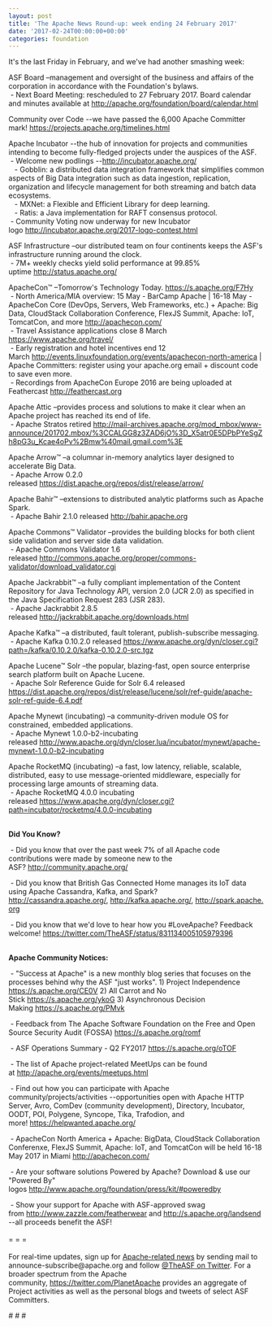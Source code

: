 ```yaml
---
layout: post
title: 'The Apache News Round-up: week ending 24 February 2017'
date: '2017-02-24T00:00:00+00:00'
categories: foundation
---
```

<p>It's the last Friday in February, and we've had another smashing week:</p> 
  <div> 
    <p>ASF Board –management and oversight of the business and affairs of the corporation in accordance with the Foundation's bylaws.<br />&nbsp;- Next Board Meeting: rescheduled to 27 February 2017. Board calendar and minutes available at&nbsp;<a href="http://apache.org/foundation/board/calendar.html">http://apache.org/foundation/board/calendar.html</a></p> 
    <p>Community over Code --we have passed the 6,000 Apache Committer mark! <a href="https://projects.apache.org/timelines.html">https://projects.apache.org/timelines.html</a></p> 
    <p>Apache Incubator --the hub of innovation for projects and communities intending to become fully-fledged projects under the auspices of the ASF.<br />&nbsp;- Welcome new podlings --<a href="http://incubator.apache.org/">http://incubator.apache.org/</a><br />&nbsp; &nbsp;- Gobblin:&nbsp;a distributed data integration framework that simplifies common aspects of Big Data integration such as data ingestion, replication, organization and lifecycle management for both streaming and batch data ecosystems.<br />&nbsp; &nbsp;- MXNet:<span class="Apple-tab-span" style="white-space: pre;"> </span>a Flexible and Efficient Library for deep learning.<br />&nbsp; &nbsp;- Ratis:&nbsp;a Java implementation for RAFT consensus protocol.<br />&nbsp;- Community Voting now underway for new Incubator logo&nbsp;<a href="http://incubator.apache.org/2017-logo-contest.html">http://incubator.apache.org/2017-logo-contest.html</a></p> 
    <p> </p> 
    <p>ASF Infrastructure –our distributed team on four continents keeps the ASF's infrastructure running around the clock.<br />&nbsp;- 7M+ weekly checks yield solid performance at 99.85% uptime&nbsp;<a href="http://status.apache.org/">http://status.apache.org/</a></p> 
  </div> 
  <div> 
    <p><a href="http://status.apache.org/"></a>ApacheCon™ –Tomorrow's Technology Today.&nbsp;<a href="https://s.apache.org/F7Hy">https://s.apache.org/F7Hy</a><br />&nbsp;- North America/MIA overview: 15 May - BarCamp Apache | 16-18 May - ApacheCon Core (DevOps, Servers, Web Frameworks, etc.) + Apache: Big Data, CloudStack Collaboration Conference, FlexJS Summit, Apache: IoT, TomcatCon, and more&nbsp;<a href="http://apachecon.com/">http://apachecon.com/</a><br />&nbsp;- Travel Assistance applications close 8 March <a href="https://www.apache.org/travel/">https://www.apache.org/travel/</a><br />&nbsp;- Early registration and hotel incentives end 12 March&nbsp;<a href="http://events.linuxfoundation.org/events/apachecon-north-america">http://events.linuxfoundation.org/events/apachecon-north-america</a>&nbsp;| Apache Committers: register using your apache.org email + discount code to save even more.<br />&nbsp;- Recordings from ApacheCon Europe 2016 are being uploaded at Feathercast&nbsp;<a href="http://feathercast.org/">http://feathercast.org</a></p> 
    <p>Apache Attic&nbsp;–provides process and solutions to make it clear when an Apache project has reached its end of life.<br />&nbsp;- Apache Stratos retired&nbsp;<a href="http://mail-archives.apache.org/mod_mbox/www-announce/201702.mbox/%3CCALGG8z3ZAD6jO%3D_X5atr0E5DPbPYeSgZh8pG3u_Kcae4oPv%2Bmw%40mail.gmail.com%3E">http://mail-archives.apache.org/mod_mbox/www-announce/201702.mbox/%3CCALGG8z3ZAD6jO%3D_X5atr0E5DPbPYeSgZh8pG3u_Kcae4oPv%2Bmw%40mail.gmail.com%3E</a></p> 
    <p>Apache Arrow™ –a columnar in-memory analytics layer designed to accelerate Big Data.<br />&nbsp;- Apache Arrow 0.2.0 released&nbsp;<a href="https://dist.apache.org/repos/dist/release/arrow/">https://dist.apache.org/repos/dist/release/arrow/</a></p> 
    <p>Apache Bahir™ –extensions to distributed analytic platforms such as Apache Spark.<br />&nbsp;- Apache Bahir 2.1.0 released&nbsp;<a href="http://bahir.apache.org">http://bahir.apache.org</a></p> 
    <p>Apache Commons™ Validator&nbsp;–provides the building blocks for both client side validation and server side data validation.<br />&nbsp;- Apache Commons Validator 1.6 released&nbsp;<a href="http://commons.apache.org/proper/commons-validator/download_validator.cgi">http://commons.apache.org/proper/commons-validator/download_validator.cgi</a></p> 
    <p>Apache Jackrabbit™ –a fully compliant implementation of the Content Repository for Java Technology API, version 2.0 (JCR 2.0) as specified in the Java Specification Request 283 (JSR 283).<br />&nbsp;- Apache Jackrabbit 2.8.5 released&nbsp;<a href="http://jackrabbit.apache.org/downloads.html">http://jackrabbit.apache.org/downloads.html</a></p> 
    <p>Apache Kafka™ –a distributed, fault tolerant, publish-subscribe messaging.<br />&nbsp;- Apache Kafka 0.10.2.0 released&nbsp;<a href="https://www.apache.org/dyn/closer.cgi?path=/kafka/0.10.2.0/kafka-0.10.2.0-src.tgz">https://www.apache.org/dyn/closer.cgi?path=/kafka/0.10.2.0/kafka-0.10.2.0-src.tgz</a></p> 
    <p>Apache Lucene™ Solr –the popular, blazing-fast, open source enterprise search platform built on Apache Lucene.<br />&nbsp;- Apache Solr Reference Guide for Solr 6.4 released <a href="https://dist.apache.org/repos/dist/release/lucene/solr/ref-guide/apache-solr-ref-guide-6.4.pdf">https://dist.apache.org/repos/dist/release/lucene/solr/ref-guide/apache-solr-ref-guide-6.4.pdf</a></p> 
    <p>Apache Mynewt (incubating) –a community-driven module OS for constrained, embedded applications.<br />&nbsp;- Apache Mynewt 1.0.0-b2-incubating released&nbsp;<a href="http://www.apache.org/dyn/closer.lua/incubator/mynewt/apache-mynewt-1.0.0-b2-incubating">http://www.apache.org/dyn/closer.lua/incubator/mynewt/apache-mynewt-1.0.0-b2-incubating</a></p> 
    <p>Apache RocketMQ (incubating) –a fast, low latency, reliable, scalable, distributed, easy to use message-oriented middleware, especially for processing large amounts of streaming data.<br />&nbsp;- Apache RocketMQ 4.0.0 incubating released&nbsp;<a href="https://www.apache.org/dyn/closer.cgi?path=incubator/rocketmq/4.0.0-incubating">https://www.apache.org/dyn/closer.cgi?path=incubator/rocketmq/4.0.0-incubating</a></p> 
    <p><strong><br />Did You Know?</strong></p> 
    <p><a href="http://qpid.apache.org/download.html"></a></p>&nbsp;- Did you know that over the past week 7% of all Apache code contributions were made by someone new to the ASF?&nbsp;<a href="http://community.apache.org/">http://community.apache.org/</a><br /> 
    <p>&nbsp;- Did you know that British Gas Connected Home manages its IoT data using Apache Cassandra, Kafka, and Spark? <a href="http://cassandra.apache.org/">http://cassandra.apache.org/</a>,&nbsp;<a href="http://kafka.apache.org/">http://kafka.apache.org/</a>,&nbsp;<a href="http://spark.apache.org">http://spark.apache.org</a></p> 
    <p>&nbsp;- Did you know that we'd love to hear how you #LoveApache? Feedback welcome!&nbsp;<a href="https://twitter.com/TheASF/status/831134005105979396">https://twitter.com/TheASF/status/831134005105979396</a></p> 
    <p><strong><br />Apache Community Notices:</strong></p> 
  </div> 
  <div> 
    <p>&nbsp;- &quot;Success at Apache&quot; is a new monthly blog series that focuses on the processes behind why the ASF &quot;just works&quot;. 1) Project Independence <a href="https://s.apache.org/CE0V">https://s.apache.org/CE0V</a>&nbsp;2) All Carrot and No Stick&nbsp;<a href="https://s.apache.org/ykoG">https://s.apache.org/ykoG</a>&nbsp;3)&nbsp;Asynchronous Decision Making&nbsp;<a href="https://s.apache.org/PMvk">https://s.apache.org/PMvk</a></p> 
    <p>&nbsp;- Feedback from The Apache Software Foundation on the Free and Open Source Security Audit (FOSSA) <a href="https://s.apache.org/romf">https://s.apache.org/romf</a></p> 
    <p>&nbsp;- ASF Operations Summary - Q2 FY2017 <a href="https://s.apache.org/oTOF">https://s.apache.org/oTOF</a></p> 
    <div> 
      <p>&nbsp;- The list of Apache project-related MeetUps can be found at&nbsp;<a href="http://apache.org/events/meetups.html">http://apache.org/events/meetups.html</a></p> 
      <p>&nbsp;- Find out how you can participate with Apache community/projects/activities --opportunities open with&nbsp;Apache HTTP Server,&nbsp;Avro, ComDev (community development), Directory, Incubator, OODT, POI, Polygene, Syncope, Tika, Trafodion, and more!&nbsp;<a href="https://helpwanted.apache.org/">https://helpwanted.apache.org/</a></p> 
    </div> 
    <p>&nbsp;- ApacheCon North America + Apache: BigData, CloudStack Collaboration Conferenxe, FlexJS Summit, Apache: IoT, and TomcatCon will be held 16-18 May 2017 in Miami <a href="http://apachecon.com/">http://apachecon.com/</a></p> 
    <p>&nbsp;- Are your software solutions Powered by Apache? Download &amp; use our &quot;Powered By&quot; logos&nbsp;<a href="http://www.apache.org/foundation/press/kit/#poweredby">http://www.apache.org/foundation/press/kit/#poweredby</a></p> 
    <div>&nbsp;- Show your support for Apache with ASF-approved swag from&nbsp;<a href="http://www.zazzle.com/featherwear">http://www.zazzle.com/featherwear</a> and&nbsp;<a href="http://s.apache.org/landsend">http://s.apache.org/landsend</a> --all proceeds benefit the ASF!&nbsp;</div> 
    <div><br /></div> 
    <div>= = =</div> 
    <div><br /></div> 
    <div>For real-time updates, sign up for <a href="http://apache.org/foundation/mailinglists.html#foundation-announce">Apache-related news</a> by sending mail to announce-subscribe@apache.org and follow <a href="https://twitter.com/TheASF">@TheASF on Twitter</a>. For a broader spectrum from the Apache community,&nbsp;<a href="http://s.apache.org/landsend">https://twitter.com/PlanetApache</a> provides an aggregate of Project activities as well as the personal blogs and tweets of select ASF Committers.</div> 
  </div> 
  <p># # #</p>

